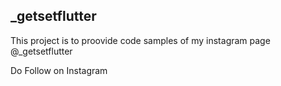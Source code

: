 ## _getsetflutter

This project is to proovide code samples of my instagram page @_getsetflutter

Do Follow on Instagram